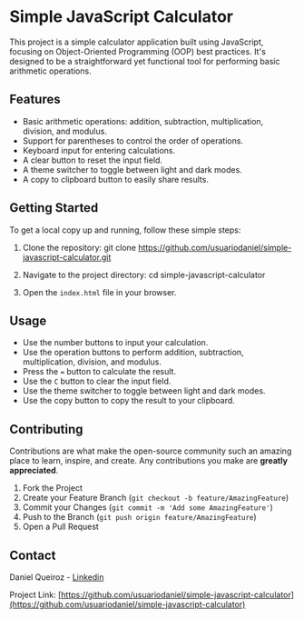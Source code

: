 # Simple JavaScript Calculator

This project is a simple calculator application built using JavaScript, focusing on Object-Oriented Programming (OOP) best practices. It's designed to be a straightforward yet functional tool for performing basic arithmetic operations.

## Features

- Basic arithmetic operations: addition, subtraction, multiplication, division, and modulus.
- Support for parentheses to control the order of operations.
- Keyboard input for entering calculations.
- A clear button to reset the input field.
- A theme switcher to toggle between light and dark modes.
- A copy to clipboard button to easily share results.

## Getting Started

To get a local copy up and running, follow these simple steps:

1. Clone the repository:
git clone https://github.com/usuariodaniel/simple-javascript-calculator.git

2. Navigate to the project directory:
cd simple-javascript-calculator

3. Open the `index.html` file in your browser.

## Usage

- Use the number buttons to input your calculation.
- Use the operation buttons to perform addition, subtraction, multiplication, division, and modulus.
- Press the `=` button to calculate the result.
- Use the `C` button to clear the input field.
- Use the theme switcher to toggle between light and dark modes.
- Use the copy button to copy the result to your clipboard.

## Contributing

Contributions are what make the open-source community such an amazing place to learn, inspire, and create. Any contributions you make are **greatly appreciated**.

1. Fork the Project
2. Create your Feature Branch (`git checkout -b feature/AmazingFeature`)
3. Commit your Changes (`git commit -m 'Add some AmazingFeature'`)
4. Push to the Branch (`git push origin feature/AmazingFeature`)
5. Open a Pull Request

## Contact

Daniel Queiroz - [Linkedin](https://www.linkedin.com/in/daniel-sq/)

Project Link: [https://github.com/usuariodaniel/simple-javascript-calculator](https://github.com/usuariodaniel/simple-javascript-calculator)


